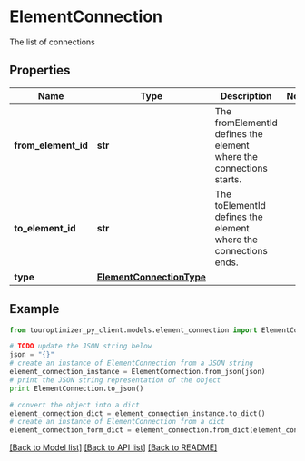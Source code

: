# ElementConnection

The list of connections

## Properties

Name | Type | Description | Notes
------------ | ------------- | ------------- | -------------
**from_element_id** | **str** | The fromElementId defines the element where the connections starts. | 
**to_element_id** | **str** | The toElementId defines the element where the connections ends. | 
**type** | [**ElementConnectionType**](ElementConnectionType.md) |  | 

## Example

```python
from touroptimizer_py_client.models.element_connection import ElementConnection

# TODO update the JSON string below
json = "{}"
# create an instance of ElementConnection from a JSON string
element_connection_instance = ElementConnection.from_json(json)
# print the JSON string representation of the object
print ElementConnection.to_json()

# convert the object into a dict
element_connection_dict = element_connection_instance.to_dict()
# create an instance of ElementConnection from a dict
element_connection_form_dict = element_connection.from_dict(element_connection_dict)
```
[[Back to Model list]](../README.md#documentation-for-models) [[Back to API list]](../README.md#documentation-for-api-endpoints) [[Back to README]](../README.md)


